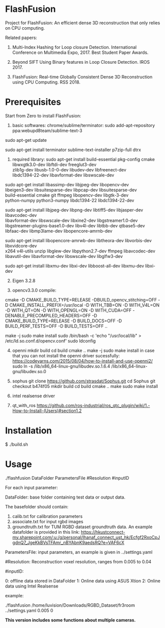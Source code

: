 # FlashFusion
Project for FlashFusion: An efficient dense 3D reconstruction that only relies on CPU computing.

Related papers:

1.  Multi-Index Hashing for Loop closure Detection. International Conference on Multimedia Expo, 2017. Best Student Paper Awards. 

2.  Beyond SIFT Using Binary features in Loop Closure Detection. IROS 2017. 

3.  FlashFusion: Real-time Globally Consistent Dense 3D Reconstruction using CPU Computing. RSS 2018.

# Prerequisites  ################################################################

Start from Zero to install FlashFusion:	

1. basic softwares:
chrome/sublime/terminator:
sudo add-apt-repository ppa:webupd8team/sublime-text-3

sudo apt-get update 

sudo apt-get install terminator sublime-text-installer p7zip-full dtrx


1. required library:
sudo apt-get install build-essential pkg-config cmake \
libwxgtk3.0-dev libftdi-dev freeglut3-dev \
zlib1g-dev libusb-1.0-0-dev libudev-dev libfreenect-dev \
libdc1394-22-dev libavformat-dev libswscale-dev 

sudo apt-get install libassimp-dev libjpeg-dev libopencv-dev \
libeigen3-dev libsuitesparse-dev libpcap-dev libsuitesparse-dev \
 build-essential cmake git ffmpeg libopencv-dev libgtk-3-dev \
python-numpy python3-numpy libdc1394-22 libdc1394-22-dev 

sudo apt-get install libjpeg-dev libpng-dev libtiff5-dev libjasper-dev libavcodec-dev \
 libavformat-dev libswscale-dev libxine2-dev libgstreamer1.0-dev \
libgstreamer-plugins-base1.0-dev libv4l-dev libtbb-dev qtbase5-dev \
 libfaac-dev libmp3lame-dev libopencore-amrnb-dev
 
sudo apt-get install libopencore-amrwb-dev libtheora-dev libvorbis-dev libxvidcore-dev \
 x264 v4l-utils unzip libglew-dev libpython2.7-dev ffmpeg libavcodec-dev\
 libavutil-dev libavformat-dev libswscale-dev libglfw3-dev  

sudo apt-get install libxmu-dev libxi-dev libboost-all-dev  libxmu-dev libxi-dev


2. Eigen 3.2.8


3. opencv3.3.0
compile:

cmake -D CMAKE_BUILD_TYPE=RELEASE  -DBUILD_opencv_stitching=OFF -D CMAKE_INSTALL_PREFIX=/usr/local -D WITH_TBB=ON -D WITH_V4L=ON -D WITH_QT=ON -D WITH_OPENGL=ON -D WITH_CUDA=OFF -DENABLE_PRECOMPILED_HEADERS=OFF -D CMAKE_BUILD_TYPE=RELEASE  -D BUILD_DOCS=OFF -D BUILD_PERF_TESTS=OFF  -D BUILD_TESTS=OFF ..

make -j
sudo make install
sudo /bin/bash -c 'echo "/usr/local/lib" > /etc/ld.so.conf.d/opencv.conf'
sudo ldconfig


4. openni
mkdir build
cd build
cmake ..
make -j
sudo make install
in case that you can not install the openni driver sucessfully:
https://codeyarns.com/2015/08/04/how-to-install-and-use-openni2/
sudo ln -s /lib/x86_64-linux-gnu/libudev.so.1.6.4 /lib/x86_64-linux-gnu/libudev.so.0

6. sophus
git clone https://github.com/strasdat/Sophus.git
cd Sophus
git checkout b474f05
mkdir build
cd build
cmake ..
make
sudo make install 

7. intel realsense driver



9. qt_with_ros https://github.com/ros-industrial/ros_qtc_plugin/wiki/1.-How-to-Install-(Users)#section1.2


# Installation ################################################################
$ ./build.sh



# Usage ##############################################################
./flashfusion DataFolder ParametersFile #Resolution #inputID

For each input parameter:

DataFolder: base folder containing test data or output data.

The basefolder should contain:
1.  calib.txt for calibration parameters
2.  associate.txt for input rgbd images
3.  groundtruth.txt for TUM RGBD dataset groundtruth data.
An example datafolder is provided in this link:  https://hkustconnect-my.sharepoint.com/:u:/g/personal/lhanaf_connect_ust_hk/Ecfgf2RxoCpJgdnQ7_JgeKkBVsTFAmr_nBYAbnK9aedsRQ?e=VAF6cX

ParametersFile: input parameters, an example is given in ../settings.yaml

#Resolution: Reconstruction voxel resolution, ranges from 0.005 to 0.04

#inputID: 

  0: offline data stored in DataFolder
  1: Online data using ASUS Xtion
  2: Online data using Intel Realsense
  
example:

./flashfusion  /home/luvision/Downloads/RGBD_Dataset/fr3room ../settings.yaml 0.005 0

**This version includes some functions about multiple cameras.**


